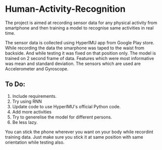 # Human-Activity-Recognition
The project is aimed at recording sensor data for any physical activity from smartphone and then training a model to recognise same activities in real time.

The sensor data is collected using HyperIMU app from Google Play store.
While recording the data the smarphone was taped to the waist from backside.
And while testing it was fixed on that position only.
The model is trained on 2 second frame of data.
Features which were most informative was mean and standard deviation.
The sensors which are used are Accelerometer and Gyroscope.

## To Do:
1. Include requirements.
2. Try using RNN
3. Update code to use HyperIMU's official Python code.
4. Add more activities
5. Try to generelise the model for different persons.
6. Be less lazy.

You can stick the phone wherever you want on your body while recordint training data. Just make sure you stick it at same position with same orientation while testing also.
